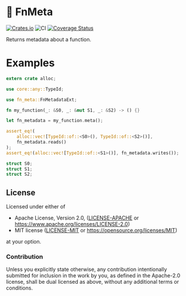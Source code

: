 # 🧬 FnMeta

[![Crates.io](https://img.shields.io/crates/v/fn_meta.svg)](https://crates.io/crates/fn_meta)
![CI](https://github.com/azriel91/fn_meta/workflows/CI/badge.svg)
[![Coverage Status](https://codecov.io/gh/azriel91/fn_meta/branch/main/graph/badge.svg)](https://codecov.io/gh/azriel91/fn_meta)

Returns metadata about a function.

# Examples

```rust
extern crate alloc;

use core::any::TypeId;

use fn_meta::FnMetadataExt;

fn my_function(_: &S0, _: &mut S1, _: &S2) -> () {}

let fn_metadata = my_function.meta();

assert_eq!(
    alloc::vec![TypeId::of::<S0>(), TypeId::of::<S2>()],
    fn_metadata.reads()
);
assert_eq!(alloc::vec![TypeId::of::<S1>()], fn_metadata.writes());

struct S0;
struct S1;
struct S2;
```

## License

Licensed under either of

* Apache License, Version 2.0, ([LICENSE-APACHE](LICENSE-APACHE) or https://www.apache.org/licenses/LICENSE-2.0)
* MIT license ([LICENSE-MIT](LICENSE-MIT) or https://opensource.org/licenses/MIT)

at your option.

### Contribution

Unless you explicitly state otherwise, any contribution intentionally submitted for inclusion in the work by you, as defined in the Apache-2.0 license, shall be dual licensed as above, without any additional terms or conditions.
